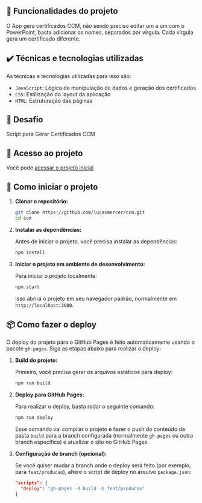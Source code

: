 ## 🔨 Funcionalidades do projeto

O App gera certificados CCM, não sendo preciso editar um a um com o PowerPoint, basta adicionar os nomes, separados por vírgula. Cada vírgula gera um certificado diferente.

## ✔️ Técnicas e tecnologias utilizadas

As técnicas e tecnologias utilizadas para isso são:

- `JavaScript`: Lógica de manipulação de dados e geração dos certificados
- `CSS`: Estilização do layout da aplicação
- `HTML`: Estruturação das páginas

## 🎯 Desafio

Script para Gerar Certificados CCM

## 📁 Acesso ao projeto

Você pode [acessar o projeto inicial](https://lucasmercer.github.io/ccm/)

## 🚀 Como iniciar o projeto

1. **Clonar o repositório:**

   ```bash
   git clone https://github.com/lucasmercer/ccm.git
   cd ccm
   ```

2. **Instalar as dependências:**

   Antes de iniciar o projeto, você precisa instalar as dependências:

   ```bash
   npm install
   ```

3. **Iniciar o projeto em ambiente de desenvolvimento:**

   Para iniciar o projeto localmente:

   ```bash
   npm start
   ```

   Isso abrirá o projeto em seu navegador padrão, normalmente em `http://localhost:3000`.

## 📦 Como fazer o deploy

O deploy do projeto para o GitHub Pages é feito automaticamente usando o pacote `gh-pages`. Siga as etapas abaixo para realizar o deploy:

1. **Build do projeto:**

   Primeiro, você precisa gerar os arquivos estáticos para deploy:

   ```bash
   npm run build
   ```

2. **Deploy para GitHub Pages:**

   Para realizar o deploy, basta rodar o seguinte comando:

   ```bash
   npm run deploy
   ```

   Esse comando vai compilar o projeto e fazer o push do conteúdo da pasta `build` para a branch configurada (normalmente `gh-pages` ou outra branch específica) e atualizar o site no GitHub Pages.

3. **Configuração de branch (opcional):**

   Se você quiser mudar a branch onde o deploy será feito (por exemplo, para `feat/producao`), altere o script de deploy no arquivo `package.json`:

   ```json
   "scripts": {
     "deploy": "gh-pages -d build -b feat/producao"
   }
   ```
